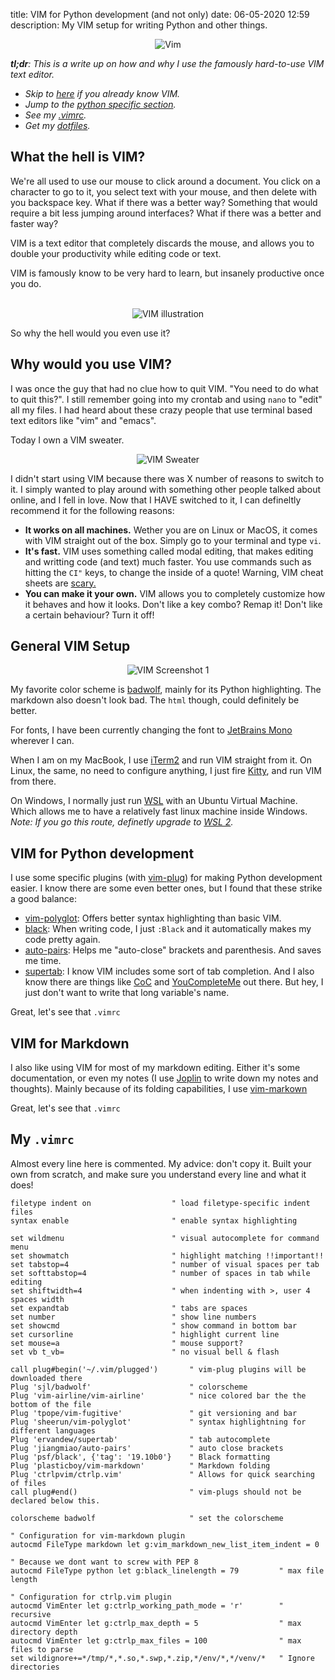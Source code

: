 title: VIM for Python development (and not only)
date: 06-05-2020 12:59
description: My VIM setup for writing Python and other things.

<center>
<img src="{static}/images/vim_01.png" alt="Vim" style="">
</center>

*__tl;dr__: This is a write up on how and why I use the famously hard-to-use VIM text editor.*

- *Skip to [here](#general-vim-setup) if you already know VIM.*
- *Jump to the [python specific section](#vim-for-python-development).*
- *See my [.vimrc](#my-vimrc).*
- *Get my [dotfiles](https://github.com/duarteocarmo/dotfiles).*


## What the hell is VIM?


We're all used to use our mouse to click around a document. You click on a character to go to it, you select text with your mouse, and then delete with you backspace key. What if there was a better way? Something that would require a bit less jumping around interfaces? What if there was a better and faster way?

VIM is a text editor that completely discards the mouse, and allows you to double your productivity while editing code or text. 

VIM is famously know to be very hard to learn, but insanely productive once you do. 

<br>
<center>
<img src="{static}/images/vim_02.png" alt="VIM illustration" style="max-width:70%;">
</center>

So why the hell would you even use it?

## Why would you use VIM?

I was once the guy that had no clue how to quit VIM. "You need to do what to quit this?". I still remember going into my crontab and using `nano` to "edit" all my files. I had heard about these crazy people that use terminal based text editors like "vim" and "emacs". 

Today I own a VIM sweater. 
<br>
<center>
<img src="{static}/images/vim_03.png" alt="VIM Sweater" style="">
</center>

I didn't start using VIM because there was X number of reasons to switch to it. I simply wanted to play around with something other people talked about online, and I fell in love. Now that I HAVE switched to it, I can defineltly recommend it for the following reasons:

- __It works on all machines.__ Wether you are on Linux or MacOS, it comes with VIM straight out of the box. Simply go to your terminal and type `vi`. 
- __It's fast.__ VIM uses something called modal editing, that makes editing and writting code (and text) much faster. You use commands such as hitting the `CI"` keys, to change the inside of a quote! Warning, VIM cheat sheets are [scary.](https://xianblog.wordpress.com/2015/03/18/the-vim-cheat-sheet/) 
- __You can make it your own.__ VIM allows you to completely customize how it behaves and how it looks. Don't like a key combo? Remap it! Don't like a certain behaviour? Turn it off!

## General VIM Setup

<center>
<img src="{static}/images/vim_04.png" alt="VIM Screenshot 1" style="">
</center>

My favorite color scheme is [badwolf](https://github.com/sjl/badwolf), mainly for its Python highlighting. The markdown also doesn't look bad. The `html` though, could definitely be better. 

For fonts, I have been currently changing the font to [JetBrains Mono](https://www.jetbrains.com/lp/mono/) wherever I can.

When I am on my MacBook, I use [iTerm2](https://www.iterm2.com/) and run VIM straight from it. On Linux, the same, no need to configure anything, I just fire [Kitty](https://sw.kovidgoyal.net/kitty/), and run VIM from there. 

On Windows, I normally just run [WSL](https://docs.microsoft.com/en-us/windows/wsl/install-win10) with an Ubuntu Virtual Machine. Which allows me to have a relatively fast linux machine inside Windows. *Note: If you go this route, definetly upgrade to [WSL 2](https://docs.microsoft.com/en-us/windows/wsl/wsl2-index).*


## VIM for Python development

I use some specific plugins (with [vim-plug](https://github.com/junegunn/vim-plug)) for making Python development easier. I know there are some even better ones, but I found that these strike a good balance: 

- [vim-polyglot](https://github.com/sheerun/vim-polyglot): Offers better syntax highlighting than basic VIM. 
- [black](https://github.com/psf/black/blob/master/plugin/black.vim): When writing code, I just `:Black` and it automatically makes my code pretty again. 
- [auto-pairs](https://github.com/jiangmiao/auto-pairs): Helps me "auto-close" brackets and parenthesis. And saves me time. 
- [supertab](https://github.com/ervandew/supertab): I know VIM includes some sort of tab completion. And I also know there are things like [CoC](https://github.com/neoclide/coc.nvim) and [YouCompleteMe](https://github.com/ycm-core/YouCompleteMe) out there. But hey, I just don't want to write that long variable's name. 

Great, let's see that `.vimrc`

## VIM for Markdown 

I also like using VIM for most of my markdown editing. Either it's some documentation, or even my notes (I use [Joplin](https://joplinapp.org/) to write down my notes and thoughts). Mainly because of its folding capabilities, I use [vim-markown](https://github.com/plasticboy/vim-markdown)

Great, let's see that `.vimrc`

## My `.vimrc`

Almost every line here is commented. My advice: don't copy it. Built your own from scratch, and make sure you understand every line and what it does!


```vim
filetype indent on                  " load filetype-specific indent files
syntax enable                       " enable syntax highlighting

set wildmenu                        " visual autocomplete for command menu
set showmatch                       " highlight matching !!important!!
set tabstop=4                       " number of visual spaces per tab
set softtabstop=4                   " number of spaces in tab while editing
set shiftwidth=4                    " when indenting with >, user 4 spaces width
set expandtab 	                    " tabs are spaces
set number                          " show line numbers
set showcmd                         " show command in bottom bar
set cursorline                      " highlight current line
set mouse=a                         " mouse support?                        
set vb t_vb=                        " no visual bell & flash

call plug#begin('~/.vim/plugged')       " vim-plug plugins will be downloaded there
Plug 'sjl/badwolf'                      " colorscheme
Plug 'vim-airline/vim-airline'          " nice colored bar the the bottom of the file 
Plug 'tpope/vim-fugitive'               " git versioning and bar 
Plug 'sheerun/vim-polyglot'             " syntax highlightning for different languages
Plug 'ervandew/supertab'                " tab autocomplete
Plug 'jiangmiao/auto-pairs'             " auto close brackets
Plug 'psf/black', {'tag': '19.10b0'}    " Black formatting
Plug 'plasticboy/vim-markdown'          " Markdown folding 
Plug 'ctrlpvim/ctrlp.vim'               " Allows for quick searching of files
call plug#end()                         " vim-plugs should not be declared below this.

colorscheme badwolf                     " set the colorscheme

" Configuration for vim-markdown plugin
autocmd FileType markdown let g:vim_markdown_new_list_item_indent = 0

" Because we dont want to screw with PEP 8
autocmd FileType python let g:black_linelength = 79         " max file length

" Configuration for ctrlp.vim plugin
autocmd VimEnter let g:ctrlp_working_path_mode = 'r'        " recursive
autocmd VimEnter let g:ctrlp_max_depth = 5                  " max directory depth
autocmd VimEnter let g:ctrlp_max_files = 100                " max files to parse
set wildignore+=*/tmp/*,*.so,*.swp,*.zip,*/env/*,*/venv/*   " Ignore directories
```
